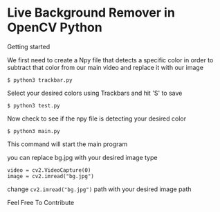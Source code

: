 # Live Background Remover in OpenCV Python
Getting started

We first need to create a Npy file that detects a specific color in order to subtract that color from our main video and replace it with our image
```
$ python3 trackbar.py
```
Select your desired colors using Trackbars and hit 'S' to save
```
$ python3 test.py 
```
Now check to see if the npy file is detecting your desired color
```
$ python3 main.py
```
This command will start the main program

 you can replace bg.jpg with your desired image type
```
video = cv2.VideoCapture(0)
image = cv2.imread("bg.jpg")
```
change ```cv2.imread("bg.jpg")``` path with your desired image path

Feel Free To Contribute

